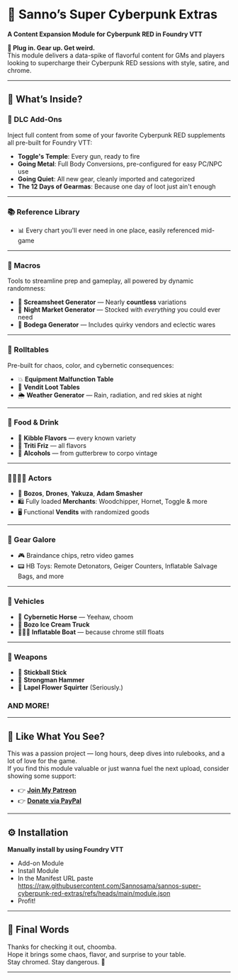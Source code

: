 # :night_with_stars: Sanno’s Super Cyberpunk Extras  
**A Content Expansion Module for Cyberpunk RED in Foundry VTT**

**:mechanical_arm: Plug in. Gear up. Get weird.**  
This module delivers a data-spike of flavorful content for GMs and players looking to supercharge their Cyberpunk RED sessions with style, satire, and chrome.

---

## :floppy_disk: What’s Inside?

### :jigsaw: DLC Add-Ons  
Inject full content from some of your favorite Cyberpunk RED supplements all pre-built for Foundry VTT:

- **Toggle's Temple**: Every gun, ready to fire  
- **Going Metal**: Full Body Conversions, pre-configured for easy PC/NPC use  
- **Going Quiet**: All new gear, cleanly imported and categorized  
- **The 12 Days of Gearmas**: Because one day of loot just ain't enough

---

### :books: Reference Library  
- 📊 Every chart you'll ever need in one place, easily referenced mid-game

---

### :brain: Macros  
Tools to streamline prep and gameplay, all powered by dynamic randomness:

- :newspaper: **Screamsheet Generator** — Nearly **countless** variations  
- :shopping_cart: **Night Market Generator** — Stocked with *everything* you could ever need  
- :beverage_box: **Bodega Generator** — Includes quirky vendors and eclectic wares

---

### :game_die: Rolltables  
Pre-built for chaos, color, and cybernetic consequences:

- :boom: **Equipment Malfunction Table**  
- :robot: **Vendit Loot Tables**  
- 🌦️ **Weather Generator** — Rain, radiation, and red skies at night

---

### :stew: Food & Drink  
- 🥣 **Kibble Flavors** — every known variety  
- 🥤 **Triti Friz** — all flavors  
- 🍺 **Alcohols** — from gutterbrew to corpo vintage

---

### 👨‍👩‍👧‍👦 Actors  
- 🤡 **Bozos**, **Drones**, **Yakuza**, **Adam Smasher**  
- 🛍️ Fully loaded **Merchants**: Woodchipper, Hornet, Toggle & more  
- 🖥 Functional **Vendits** with randomized goods

---

### 🎒 Gear Galore  
- :video_game: Braindance chips, retro video games  
- 📟 HB Toys: Remote Detonators, Geiger Counters, Inflatable Salvage Bags, and more

---

### :red_car: Vehicles  
- 🏇 **Cybernetic Horse** — Yeehaw, choom  
- 🚛 **Bozo Ice Cream Truck**  
- 🚣🏽‍♂️ **Inflatable Boat** — because chrome still floats

---

### :gun: Weapons  
- 🥍 **Stickball Stick**  
- 🔨 **Strongman Hammer**  
- 🌼 **Lapel Flower Squirter** (Seriously.)

### AND MORE!

---

## :sparkling_heart: Like What You See?

This was a passion project — long hours, deep dives into rulebooks, and a lot of love for the game.  
If you find this module valuable or just wanna fuel the next upload, consider showing some support:

- :point_right: [**Join My Patreon**](https://www.patreon.com/sannosama)
- :point_right: [**Donate via PayPal**](https://www.paypal.com/donate/?hosted_button_id=2CYARBA9SST8W)


---

## :gear: Installation

**Manually install by using Foundry VTT**
-  Add-on Module
- Install Module
- In the Manifest URL paste https://raw.githubusercontent.com/Sannosama/sannos-super-cyberpunk-red-extras/refs/heads/main/module.json
- Profit!

---

## :loudspeaker: Final Words

Thanks for checking it out, choomba.  
Hope it brings some chaos, flavor, and surprise to your table.  
Stay chromed. Stay dangerous. :mechanical_arm:

---
